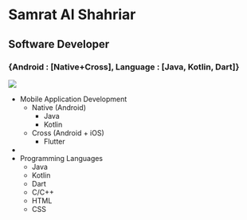 # Samrat Al Shahriar
## Software Developer
### {Android : [Native+Cross], Language : [Java, Kotlin, Dart]}

![](https://komarev.com/ghpvc/?username=SamratAlShahriar)

- Mobile Application Development
  - Native (Android)
    - Java
    - Kotlin
  - Cross (Android + iOS)
    - Flutter
- 
- Programming Languages
  - Java
  - Kotlin
  - Dart
  - C/C++
  - HTML
  - CSS